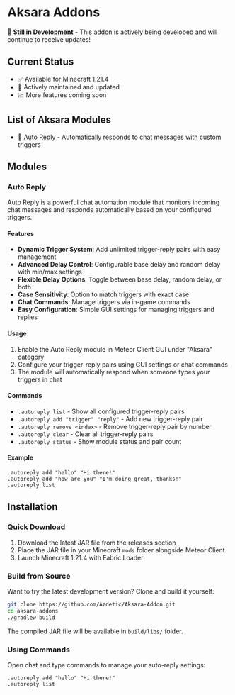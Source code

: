 # Aksara Addons

🚧 **Still in Development** - This addon is actively being developed and will continue to receive updates!

## Current Status

-   ✅ Available for Minecraft 1.21.4
-   🔄 Actively maintained and updated
-   📈 More features coming soon

## List of Aksara Modules

-   🤖 [Auto Reply](#auto-reply) - Automatically responds to chat messages with custom triggers

## Modules

### Auto Reply
Auto Reply is a powerful chat automation module that monitors incoming chat messages and responds automatically based on your configured triggers.

#### Features
-   **Dynamic Trigger System**: Add unlimited trigger-reply pairs with easy management
-   **Advanced Delay Control**: Configurable base delay and random delay with min/max settings
-   **Flexible Delay Options**: Toggle between base delay, random delay, or both
-   **Case Sensitivity**: Option to match triggers with exact case
-   **Chat Commands**: Manage triggers via in-game commands
-   **Easy Configuration**: Simple GUI settings for managing triggers and replies

#### Usage
1. Enable the Auto Reply module in Meteor Client GUI under "Aksara" category
2. Configure your trigger-reply pairs using GUI settings or chat commands
3. The module will automatically respond when someone types your triggers in chat

#### Commands
-   `.autoreply list` - Show all configured trigger-reply pairs
-   `.autoreply add "trigger" "reply"` - Add new trigger-reply pair
-   `.autoreply remove <index>` - Remove trigger-reply pair by number
-   `.autoreply clear` - Clear all trigger-reply pairs
-   `.autoreply status` - Show module status and pair count

#### Example
```
.autoreply add "hello" "Hi there!"
.autoreply add "how are you" "I'm doing great, thanks!"
.autoreply list
```

## Installation
### Quick Download
1. Download the latest JAR file from the releases section
2. Place the JAR file in your Minecraft `mods` folder alongside Meteor Client
3. Launch Minecraft 1.21.4 with Fabric Loader

### Build from Source
Want to try the latest development version? Clone and build it yourself:
```bash
git clone https://github.com/Azdetic/Aksara-Addon.git
cd aksara-addons
./gradlew build
```
The compiled JAR file will be available in `build/libs/` folder.


### Using Commands
Open chat and type commands to manage your auto-reply settings:

```
.autoreply add "hello" "Hi there!"
.autoreply list
```
